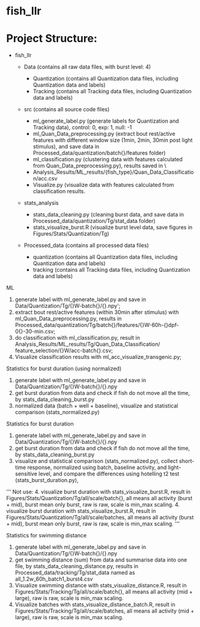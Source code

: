 # fish_llr

# Project Structure:
   - fish_llr
     - Data (contains all raw data files, with burst level: 4)
       - Quantization (contains all Quantization data files, including Quantization data and labels)
       - Tracking (contains all Tracking data files, including Quantization data and labels)

     - src (contains all source code files)
       - ml_generate_label.py (generate labels for Quantization and Tracking data), control: 0, exp: 1, null: -1
       - ml_Quan_Data_preprocessing.py (extract bout rest/active features with different window size 
       (1min, 2min, 30min post light stimulus), and save data in Processed_data/quantization/batch{}/features folder)
       - ml_classification.py (clustering data with features calculated from Quan_Data_preprocessing.py), results saved in \
       - Analysis_Results/ML_results/{fish_type}/Quan_Data_Classification/acc.csv
       - Visualize.py (visualize data with features calculated from classification results.

     - stats_analysis
       - stats_data_cleaning.py (cleaning burst data, and save data in Processed_data/quantization/Tg/stat_data folder)
       - stats_visualize_burst.R (visualize burst level data, save figures in Figures/Stats/Quantization/Tg)
       
     - Processed_data (contains all processed data files)
       - quantization (contains all Quantization data files, including Quantization data and labels)
       - tracking (contains all Tracking data files, including Quantization data and labels)



ML
1. generate label with ml_generate_label.py and save in Data/Quantization/Tg/{}W-batch{}/{}.npy';
2. extract bout rest/active features (within 30min after stimulus) with ml_Quan_Data_preprocessing.py, 
results in Processed_data/quantization/Tg/batch{}/features/{}W-60h-{}dpf-0{}-30-min.csv;
3. do classification with ml_classification.py, result in Analysis_Results/ML_results/Tg/Quan_Data_Classification/
feature_selection/{}W/acc-batch{}.csv;
4. Visualize classification results with ml_acc_visualize_transgenic.py;


Statistics for burst duration (using normalized)
1. generate label with ml_generate_label.py and save in Data/Quantization/Tg/{}W-batch{}/{}.npy
2. get burst duration from data and check if fish do not move all the time, by stats_data_cleaning_burst.py
3. normalized data (batch + well + baseline), visualize and statistical comparison (stats_normalized.py)

Statistics for burst duration
1. generate label with ml_generate_label.py and save in Data/Quantization/Tg/{}W-batch{}/{}.npy
2. get burst duration from data and check if fish do not move all the time,  by stats_data_cleaning_burst.py
3. visualize and statistical comparison (stats_normalized.py), collect short-time response, normalized using batch,
baseline activity, and light-sensitive level, and compare the differences using hotelling t2 test (stats_burst_duration.py),

''' 
Not use:
4. visualize burst duration with stats_visualize_burst.R, result in Figures/Stats/Quantization/Tg/all/scale/batch{}, 
  all means all activity (burst + mid), burst mean only burst, raw is raw, scale is min_max scaling.
4. visualize burst duration with stats_visualize_burst.R, result in Figures/Stats/Quantization/Tg/all/scale/batches, 
  all means all activity (burst + mid), burst mean only burst, raw is raw, scale is min_max scaling.
'''

Statistics for swimming distance
1. generate label with ml_generate_label.py and save in Data/Quantization/Tg/{}W-batch{}/{}.npy
2. get swimming distance (sum) from data and summarise data into one file, by stats_data_cleaning_distance.py, 
   results in Processed_data/tracking/Tg/stat_data named as all_1.2w_60h_batch1_burst4.csv
3. Visualize swimming distance with stats_visualize_distance.R, result in Figures/Stats/Tracking/Tg/all/scale/batch{}, 
   all means all activity (mid + large),  raw is raw, scale is min_max scaling.
4. Visualize batches with stats_visualize_distance_batch.R, result in Figures/Stats/Tracking/Tg/all/scale/batches, 
   all means all activity (mid + large),  raw is raw, scale is min_max scaling.
